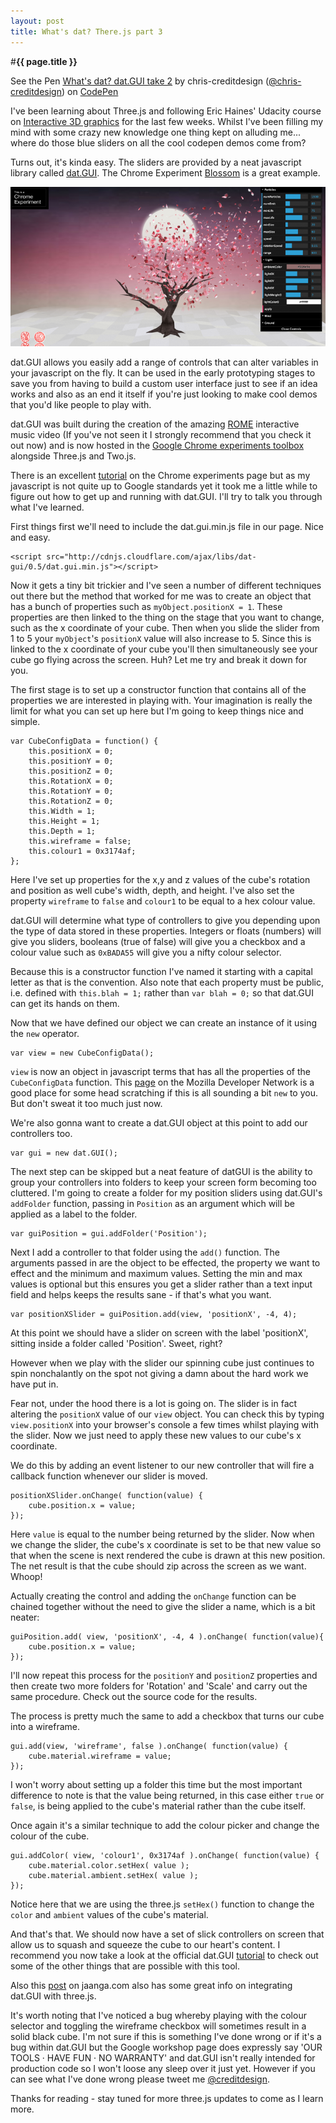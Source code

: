 ```yaml
---
layout: post
title: What's dat? There.js part 3
---
```


#**{{ page.title }}** 

<p data-height="371" data-theme-id="0" data-slug-hash="JAECI" data-user="chris-creditdesign" data-default-tab="result" class='codepen'>See the Pen <a href='http://codepen.io/chris-creditdesign/pen/JAECI'>What's dat? dat.GUI take 2</a> by chris-creditdesign (<a href='http://codepen.io/chris-creditdesign'>@chris-creditdesign</a>) on <a href='http://codepen.io'>CodePen</a></p>
<script async src="//codepen.io/assets/embed/ei.js"></script>

I've been learning about Three.js and following Eric Haines' Udacity course on [Interactive 3D graphics](https://www.udacity.com/course/cs291) for the last few weeks. Whilst I've been filling my mind with some crazy new knowledge one thing kept on alluding me... where do those blue sliders on all the cool codepen demos come from?

Turns out, it's kinda easy. The sliders are provided by a neat javascript library called [dat.GUI](http://workshop.chromeexperiments.com/examples/gui/#1--Basic-Usage). The Chrome Experiment [Blossom](http://www.bongiovi.tw/experiments/webgl/blossom/) is a great example.

<a href="http://www.bongiovi.tw/experiments/webgl/blossom/" target="_blank"><img alt="The controls on the  Blossom Chrome Experiment are provided by dat.GUI" src="images/posts/whats-dat/Screen-Shot-2013-08-16-at-20.49.10-800x405.png" /></a>

dat.GUI allows you easily add a range of controls that can alter variables in your javascript on the fly. It can be used in the early prototyping stages to save you from having to build a custom user interface just to see if an idea works and also as an end it itself if you're just looking to make cool demos that you'd like people to play with.

dat.GUI was built during the creation of the amazing [ROME](http://www.ro.me/) interactive music video (If you've not seen it I strongly recommend that you check it out now) and is now hosted in the [Google Chrome experiments toolbox](http://workshop.chromeexperiments.com/) alongside Three.js and Two.js.

There is an excellent [tutorial](http://workshop.chromeexperiments.com/examples/gui/#1--Basic-Usage) on the Chrome experiments page but as my javascript is not quite up to Google standards yet it took me a little while to figure out how to get up and running with dat.GUI. I'll try to talk you through what I've learned.

First things first we'll need to include the dat.gui.min.js file in our page. Nice and easy.
	
	<script src="http://cdnjs.cloudflare.com/ajax/libs/dat-gui/0.5/dat.gui.min.js"></script>

Now it gets a tiny bit trickier and I've seen a number of different techniques out there but the method that worked for me was to create an object that has a bunch of properties such as `myObject.positionX = 1`. These properties are then linked to the thing on the stage that you want to change, such as the x coordinate of your cube. Then when you slide the slider from 1 to 5 your `myObject`'s `positionX` value will also increase to 5. Since this is linked to the x coordinate of your cube you'll then simultaneously see your cube go flying across the screen. Huh? Let me try and break it down for you.

The first stage is to set up a constructor function that contains all of the properties we are interested in playing with. Your imagination is really the limit for what you can set up here but I'm going to keep things nice and simple.

	var CubeConfigData = function() {
		this.positionX = 0;
		this.positionY = 0;
		this.positionZ = 0;
		this.RotationX = 0;
		this.RotationY = 0;
		this.RotationZ = 0;
		this.Width = 1;
		this.Height = 1;
		this.Depth = 1;
		this.wireframe = false;
		this.colour1 = 0x3174af;
	};

Here I've set up properties for the x,y and z values of the cube's rotation and position as well cube's width, depth, and height. I've also set the property `wireframe` to `false` and `colour1` to be equal to a hex colour value.

dat.GUI will determine what type of controllers to give you depending upon the type of data stored in these properties. Integers or floats (numbers) will give you sliders, booleans (true of false) will give you a checkbox and a colour value such as `0xBADA55` will give you a nifty colour selector.

Because this is a constructor function I've named it starting with a capital letter as that is the convention. Also note that each property must be public, i.e. defined with `this.blah = 1;` rather than `var blah = 0;` so that dat.GUI can get its hands on them.

Now that we have defined our object we can create an instance of it using the `new` operator.

	var view = new CubeConfigData();

`view` is now an object in javascript terms that has all the properties of the `CubeConfigData` function. This [page](https://developer.mozilla.org/en-US/docs/Web/JavaScript/Reference/Operators/new) on the Mozilla Developer Network is a good place for some head scratching if this is all sounding a bit `new` to you. But don't sweat it too much just now.

We're also gonna want to create a dat.GUI object at this point to add our controllers too.

	var gui = new dat.GUI();

The next step can be skipped but a neat feature of datGUI is the ability to group your controllers into folders to keep your screen form becoming too cluttered. I'm going to create a folder for my position sliders using dat.GUI's `addFolder` function, passing in `Position` as an argument which will be applied as a label to the folder.

	var guiPosition = gui.addFolder('Position');

Next I add a controller to that folder using the `add()` function. The arguments passed in are the object to be effected, the property we want to effect and the minimum and maximum values. Setting the min and max values is optional but this ensures you get a slider rather than a text input field and helps keeps the results sane - if that's what you want.

	var positionXSlider = guiPosition.add(view, 'positionX', -4, 4);

At this point we should have a slider on screen with the label 'positionX', sitting inside a folder called 'Position'. Sweet, right?

However when we play with the slider our spinning cube just continues to spin nonchalantly on the spot not giving a damn about the hard work we have put in.

Fear not, under the hood there is a lot is going on. The slider is in fact altering the `positionX` value of our `view` object. You can check this by typing `view.positionX` into your browser's console a few times whilst playing with the slider. Now we just need to apply these new values to our cube's x coordinate.

We do this by adding an event listener to our new controller that will fire a callback function whenever our slider is moved.

	positionXSlider.onChange( function(value) {
		cube.position.x = value;
	});

Here `value` is equal to the number being returned by the slider. Now when we change the slider, the cube's x coordinate is set to be that new value so that when the scene is next rendered the cube is drawn at this new position. The net result is that the cube should zip across the screen as we want. Whoop!

Actually creating the control and adding the `onChange` function can be chained together without the need to give the slider a name, which is a bit neater:

	guiPosition.add( view, 'positionX', -4, 4 ).onChange( function(value){
		cube.position.x = value;
	});

I'll now repeat this process for the `positionY` and `positionZ` properties and then create two more folders for 'Rotation' and 'Scale' and carry out the same procedure. Check out the source code for the results.

The process is pretty much the same to add a checkbox that turns our cube into a wireframe.

	gui.add(view, 'wireframe', false ).onChange( function(value) {
		cube.material.wireframe = value;
	});

I won't worry about setting up a folder this time but the most important difference to note is that the value being returned, in this case either `true` or `false`, is being applied to the cube's material rather than the cube itself.

Once again it's a similar technique to add the colour picker and change the colour of the cube.

	gui.addColor( view, 'colour1', 0x3174af ).onChange( function(value) {
		cube.material.color.setHex( value ); 
		cube.material.ambient.setHex( value ); 
	});

Notice here that we are using the three.js `setHex()` function to change the `color` and `ambient` values of the cube's material.

And that's that. We should now have a set of slick controllers on screen that allow us to squash and squeeze the cube to our heart's content. I recommend you now take a look at the official dat.GUI [tutorial](http://workshop.chromeexperiments.com/examples/gui/#1--Basic-Usage) to check out some of the other things that are possible with this tool.

Also this [post](http://www.jaanga.com/2012/10/using-threejs-with-datgui-user.html) on jaanga.com also has some great info on integrating dat.GUI with three.js.

It's worth noting that I've noticed a bug whereby playing with the colour selector and toggling the wireframe checkbox will sometimes result in a solid black cube. I'm not sure if this is something I've done wrong or if it's a bug within dat.GUI but the Google workshop page does expressly say 'OUR TOOLS · HAVE FUN · NO WARRANTY' and dat.GUI isn't really intended for production code so I won't loose any sleep over it just yet. However if you can see what I've done wrong please tweet me [@creditdesign](https://twitter.com/creditdesign).

Thanks for reading - stay tuned for more three.js updates to come as I learn more.